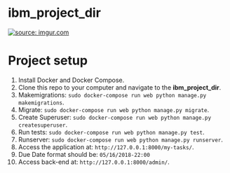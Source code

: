 # ibm_project_dir
<a href="http://imgur.com/VUMzbMm"><img src="http://i.imgur.com/VUMzbMm.png" title="source: imgur.com" /></a>

# Project setup
1. Install Docker and Docker Compose.
2. Clone this repo to your computer and navigate to the <b>ibm_project_dir</b>.
3. Makemigrations: `sudo docker-compose run web python manage.py makemigrations`.
4. Migrate: `sudo docker-compose run web python manage.py migrate`.
5. Create Superuser: `sudo docker-compose run web python manage.py createsuperuser`.
6. Run tests: `sudo docker-compose run web python manage.py test`.
7. Runserver: `sudo docker-compose run web python manage.py runserver`.
8. Access the application at: `http://127.0.0.1:8000/my-tasks/`.
9. Due Date format should be: `05/16/2018-22:00`
10. Access back-end at: `http://127.0.0.1:8000/admin/`.

